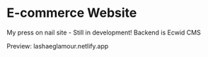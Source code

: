 # E-commerce Website
 My press on nail site - Still in development!
 Backend is Ecwid CMS

Preview: 
lashaeglamour.netlify.app